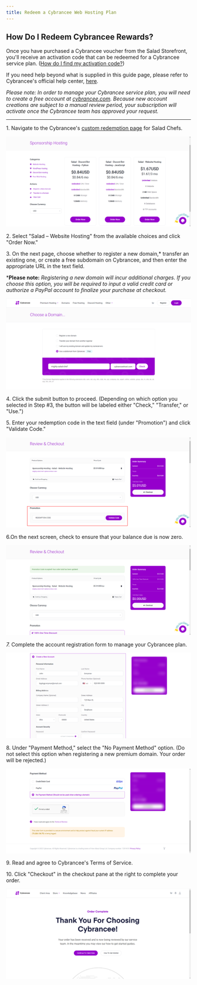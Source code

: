 ```yaml
---
title: Redeem a Cybrancee Web Hosting Plan
---
```


## **How Do I Redeem Cybrancee Rewards?**

Once you have purchased a Cybrancee voucher from the Salad Storefront, you'll receive an activation code that can be
redeemed for a Cybrancee service plan.
([How do I find my activation code?](/docs/guides/using-salad/125-where-to-find-your-reward-redemption-code))

If you need help beyond what is supplied in this guide page, please refer to Cybrancee's official help center,
[here](https://cybrancee.com/learn/).

_Please note: In order to manage your Cybrancee service plan, you will need to create a free account at_
[_cybrancee.com_](https://cybrancee.com/)_. Because new account creations are subject to a manual review period, your
subscription will activate once the Cybrancee team has approved your request._

---

1\. Navigate to the Cybrancee's
[custom redemption page](https://cybrancee.com/client/index.php?rp=%2Fstore%2Fsponsorship-hosting) for Salad Chefs.

![](../../../../content/images/rewards/redeeming-your-rewards/cybrancee-web-hosting-1.png)

2. Select "Salad – Website Hosting" from the available choices and click "Order Now."

3. On the next page, choose whether to register a new domain,\* transfer an existing one, or create a free subdomain on
Cybrancee, and then enter the appropriate URL in the text field.

\***Please note:** _Registering a new domain will incur additional charges. If you choose this option, you will be
required to input a valid credit card or authorize a PayPal account to finalize your purchase at checkout._

![](../../../../content/images/rewards/redeeming-your-rewards/cybrancee-web-hosting-2.png)

4. Click the submit button to proceed. (Depending on which option you selected in Step #3, the button will be labeled
either "Check," "Transfer," or "Use.")

5. Enter your redemption code in the text field (under "Promotion") and click "Validate Code."

![](../../../../content/images/rewards/redeeming-your-rewards/cybrancee-web-hosting-3.png)

6.On the next screen, check to ensure that your balance due is now zero.

![](../../../../content/images/rewards/redeeming-your-rewards/cybrancee-web-hosting-4.png)

*7.* Complete the account registration form to manage your Cybrancee plan.

![](../../../../content/images/rewards/redeeming-your-rewards/cybrancee-web-hosting-5.png)

8. Under "Payment Method," select the "No Payment Method" option. (Do not select this option when registering a new
premium domain. Your order will be rejected.)

![](../../../../content/images/rewards/redeeming-your-rewards/cybrancee-web-hosting-6.png)

9. Read and agree to Cybrancee's Terms of Service.

10. Click "Checkout" in the checkout pane at the right to complete your order.

![](../../../../content/images/rewards/redeeming-your-rewards/cybrancee-web-hosting-7.png)
